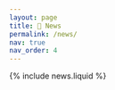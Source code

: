```yaml
---
layout: page
title: 📰 News
permalink: /news/
nav: true
nav_order: 4
---
```


{% include news.liquid %}
